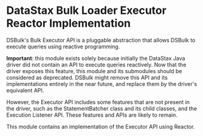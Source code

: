 # DataStax Bulk Loader Executor Reactor Implementation

DSBulk's Bulk Executor API is a pluggable abstraction that allows DSBulk to execute queries using 
reactive programming.

**Important**: this module exists solely because initially the DataStax Java driver did not contain 
an API to execute queries reactively. Now that the driver exposes this feature, this module and its 
submodules should be considered as deprecated. DSBulk might remove this API and its implementations 
entirely in the near future, and replace them by the driver's equivalent API.

However, the Executor API includes some features that are not present in the driver, such as the
StatementBatcher class and its child classes, and the Execution Listener API. These features and 
APIs are likely to remain.

This module contains an implementation of the Executor API using Reactor.

